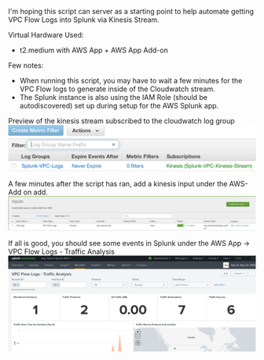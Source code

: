 I'm hoping this script can server as a starting point to help automate getting VPC Flow Logs into Splunk via Kinesis Stream.

Virtual Hardware Used:
- t2.medium with AWS App + AWS App Add-on

Few notes:

- When running this script, you may have to wait a few minutes for the VPC Flow logs to generate inside of the Cloudwatch stream.
- The Splunk instance is also using the IAM Role (should be autodiscovered) set up during setup for the AWS Splunk app.

Preview of the kinesis stream subscribed to the cloudwatch log group
![alt text](cloudwatch-kinesis.png)

A few minutes after the script has ran, add a kinesis input under the AWS-Add on add.
![alt text](kinesis.png)

If all is good, you should see some events in Splunk under the AWS App -> VPC Flow Logs - Traffic Analysis
![alt text](aws-splunk.png)
